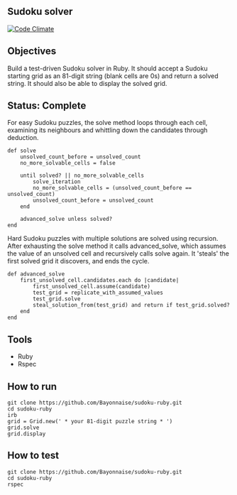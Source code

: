 ## Sudoku solver
[![Code Climate](https://codeclimate.com/github/Bayonnaise/sudoku-ruby/badges/gpa.svg)](https://codeclimate.com/github/Bayonnaise/sudoku-ruby)

Objectives
--
Build a test-driven Sudoku solver in Ruby. It should accept a Sudoku starting grid as an 81-digit string (blank cells are 0s) and return a solved string. It should also be able to display the solved grid.

Status: Complete
--
For easy Sudoku puzzles, the solve method loops through each cell, examining its neighbours and whittling down the candidates through deduction.

```
def solve
	unsolved_count_before = unsolved_count
	no_more_solvable_cells = false

	until solved? || no_more_solvable_cells
		solve_iteration
		no_more_solvable_cells = (unsolved_count_before == unsolved_count)
		unsolved_count_before = unsolved_count
	end

	advanced_solve unless solved?
end
```

Hard Sudoku puzzles with multiple solutions are solved using recursion. After exhausting the solve method it calls advanced_solve, which assumes the value of an unsolved cell and recursively calls solve again. It 'steals' the first solved grid it discovers, and ends the cycle.

```
def advanced_solve
	first_unsolved_cell.candidates.each do |candidate|
		first_unsolved_cell.assume(candidate)
		test_grid = replicate_with_assumed_values
		test_grid.solve
		steal_solution_from(test_grid) and return if test_grid.solved?
	end
end
```

Tools
--
- Ruby
- Rspec

How to run
--

```
git clone https://github.com/Bayonnaise/sudoku-ruby.git
cd sudoku-ruby
irb
grid = Grid.new(' * your 81-digit puzzle string * ')
grid.solve
grid.display
```

How to test
--

```
git clone https://github.com/Bayonnaise/sudoku-ruby.git
cd sudoku-ruby
rspec
```
